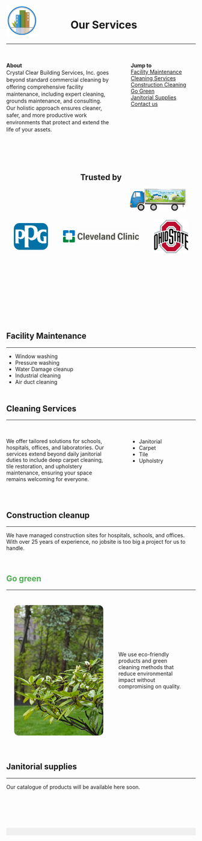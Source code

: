 
<div style="display: flex; align-items: center; justify-content: space-between;">
    <img src="/docs/CCBS.png" alt="Your Alt Text" style="width: 85px; flex: 0.2;">
    <h1 style="text-align: center; flex: 1;">Our Services</h1>
    <div style="flex: 0.2;"></div>
</div>

---

<div style="display: flex;"><div style="flex: 80%; padding-left: 0px; line-height: 1.35; padding-bottom: 10px; padding-top: 20px;">

**About**  
Crystal Clear Building Services, Inc. goes beyond standard commercial cleaning by offering comprehensive facility maintenance, including expert cleaning, grounds maintenance, and consulting. Our holistic approach ensures cleaner, safer, and more productive work environments that protect and extend the life of your assets.

</div><div style="flex: 50%; padding-left: 55px; padding-top: 20px;">

**Jump to**  
<a href="#1" class="jump-to">Facility Maintenance</a>  
<a href="#2" class="jump-to">Cleaning Services</a>  
<a href="#3" class="jump-to">Construction Cleaning</a>   
<a href="#4" class="jump-to">Go Green</a>   
<a href="#5" class="jump-to">Janitorial Supplies</a>  
<a href="#7" class="jump-to">Contact us</a>

</div></div>

<div style="text-align: center; margin-top: 80px; style: margin-right: 5%;">

  ## Trusted by <a id="6"></a>
</div>
<div style="text-align: right; margin-top: 10px; margin-right: 5%;">
  <img src="/docs/tiny_truck.png" alt="clean building truck" style="max-width: 150px; max-height: 100px;">
</div>
<div class="full-width-grey-bg" style="height: 20px; margin-bottom: 10px; margin-top: -10px;">
</div>
<div class="full-width-grey-bg" style="height: 200px;">
  <div style="display: flex; justify-content: space-around; align-items: center; width: 100%; max-width: 960px; margin: auto;">
    <img class="logo-style" src="/docs/PPG.svg" alt="PPG Logo" style="width: 18%; max-width: 110px;">
    <img class="logo-style" src="/docs/cc.svg" alt="Cleveland Clinic Logo" style="width: 40%; max-width: 220px;">
    <img class="logo-style" src="/docs/osu.svg" alt="Ohio State Logo" style="width: 18%; max-width: 110px;">
</div>
</div>
</div>
</div>
</div>
<a id="1"></a>
<div class="full-width-grey-bg" style="height: 20px; margin-bottom: 20px; margin-top: 10px;">
</div>

<br />

## Facility Maintenance

---

- Window washing
- Pressure washing
- Water Damage cleanup
- Industrial cleaning
- Air duct cleaning
<a id="2"></a>
<div class="full-width" style="margin-bottom: 50px;"></div>

## Cleaning Services
---

<div style="display: flex;"><div style="flex: 80%; padding-left: 0px; line-height: 1.2; padding-bottom: 10px; padding-top: 20px;">

We offer tailored solutions for schools, hospitals, offices, and laboratories. Our services extend beyond daily janitorial duties to include deep carpet cleaning, tile restoration, and upholstery maintenance, ensuring your space remains welcoming for everyone.
</div>

<div style="flex: 50%; padding-left: 50px; padding-top: 20px;">

- Janitorial
- Carpet
- Tile
- Upholstry
</div></div>
<a id="3"></a>
<div class="full-width" style="margin-bottom: 50px;"></div>

## Construction cleanup
---

We have managed construction sites for hospitals, schools, and offices. With over 25 years of experience, no jobsite is too big a project for us to handle.
<a id="4"></a>
<div class="full-width" style="margin-bottom: 60px;"></div>

<div class="full-width" style="margin-bottom: 60px;"></div>

## <span style="color:#4CAF50">Go green</span></div>

---

<div style="display: flex; margin-top: 20px; padding-bottom: 20px; padding-top: 20px;">
  <div style="flex: 60%; padding-left: 0px; line-height: 1.35; display: flex; justify-content: center; align-items: center;">
    <img src="/docs/leaves.jpg" alt="Alt text" style="width: 85%; height: auto; border-radius: 12px;">
  </div>
  <div style="flex: 40%; padding-left: 20px; padding-right: 20px; display: flex; align-items: center;">
    We use eco-friendly products and green cleaning methods that reduce environmental impact without compromising on quality. 
  </div>
</div>

<a id="5"></a>
<div class="full-width" style="margin-bottom: 50px;"></div>

## Janitorial supplies
---

Our catalogue of products will be available here soon.

<div style = "margin-top: 100px;">

</div>

<div class="full-width" style="display: flex; justify-content: center; align-items: center; margin-top: 10px; background-color: #f0f0f0; height: 20px; margin-bottom: 10px;">
  <!-- -->
</div>

<a id="7"></a>
